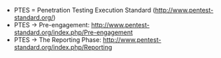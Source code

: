 - PTES = Penetration Testing Execution Standard (http://www.pentest-standard.org/)
- PTES -> Pre-engagement: http://www.pentest-standard.org/index.php/Pre-engagement
- PTES -> The Reporting Phase: http://www.pentest-standard.org/index.php/Reporting